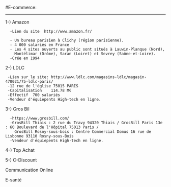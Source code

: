 #E-commerce:
<html>
  <head>
  <title>StoryMapJSWeb</title>
  </head>
  
  <body>
    <hr />

 1-) Amazon
  
  
    
      -Lien du site  http://www.amazon.fr/
 
      - Un bureau parisien à Clichy (région parisienne).
      - 4 000 salariés en France
      - Les 4 sites ouverts au public sont situés à Lauwin-Planque (Nord),
        Montélimar (Drôme), Saran (Loiret) et Sevrey (Saône-et-Loire).
      -Crée en 1994
      
 2-) LDLC
 
    
     -Lien sur le site: http://www.ldlc.com/magasins-ldlc/magasin-470021/75-ldlc-paris/
     -12 rue de l'église 75015 PARIS
     -Capitalisation	114.78 M€
     -Effectif	700 salariés
     -Vendeur d'équiepents High-tech en ligne.
     
 3-) Gros Bil
 
     
      
      -https://www.grosbill.com/
      -GrosBill Thiais : 2 rue du Travy 94320 Thiais / GrosBill Paris 13e : 60 Boulevard de l'Hôpital 75013 Paris /
        GrosBill Rosny-sous-bois : Centre Commercial Domus 16 rue de Lisbonne 93110 Rosny-sous-Bois
      -Vendeur d'équiepents High-tech en ligne.
      

 4-) Top Achat

 5-) C-Discount

 
Communication Online

E-santé
 </body>
 
</html> 
